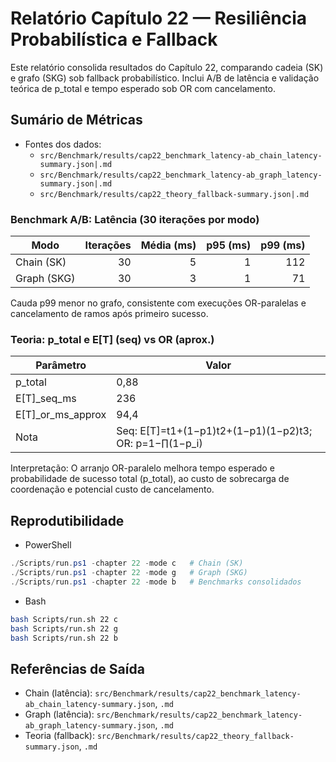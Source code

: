 # Relatório Capítulo 22 — Resiliência Probabilística e Fallback

Este relatório consolida resultados do Capítulo 22, comparando cadeia (SK) e grafo (SKG) sob fallback probabilístico. Inclui A/B de latência e validação teórica de p_total e tempo esperado sob OR com cancelamento.

## Sumário de Métricas

- Fontes dos dados:
  - `src/Benchmark/results/cap22_benchmark_latency-ab_chain_latency-summary.json|.md`
  - `src/Benchmark/results/cap22_benchmark_latency-ab_graph_latency-summary.json|.md`
  - `src/Benchmark/results/cap22_theory_fallback-summary.json|.md`

### Benchmark A/B: Latência (30 iterações por modo)

| Modo | Iterações | Média (ms) | p95 (ms) | p99 (ms) |
|---|---:|---:|---:|---:|
| Chain (SK) | 30 | 5 | 1 | 112 |
| Graph (SKG) | 30 | 3 | 1 | 71 |

Cauda p99 menor no grafo, consistente com execuções OR-paralelas e cancelamento de ramos após primeiro sucesso.

### Teoria: p_total e E[T] (seq) vs OR (aprox.)

| Parâmetro | Valor |
|---|---|
| p_total | 0,88 |
| E[T]_seq_ms | 236 |
| E[T]_or_ms_approx | 94,4 |
| Nota | Seq: E[T]=t1+(1−p1)t2+(1−p1)(1−p2)t3; OR: p=1−∏(1−p_i) |

Interpretação: O arranjo OR-paralelo melhora tempo esperado e probabilidade de sucesso total (p_total), ao custo de sobrecarga de coordenação e potencial custo de cancelamento.

## Reprodutibilidade

- PowerShell
```powershell
./Scripts/run.ps1 -chapter 22 -mode c   # Chain (SK)
./Scripts/run.ps1 -chapter 22 -mode g   # Graph (SKG)
./Scripts/run.ps1 -chapter 22 -mode b   # Benchmarks consolidados
```

- Bash
```bash
bash Scripts/run.sh 22 c
bash Scripts/run.sh 22 g
bash Scripts/run.sh 22 b
```

## Referências de Saída

- Chain (latência): `src/Benchmark/results/cap22_benchmark_latency-ab_chain_latency-summary.json`, `.md`
- Graph (latência): `src/Benchmark/results/cap22_benchmark_latency-ab_graph_latency-summary.json`, `.md`
- Teoria (fallback): `src/Benchmark/results/cap22_theory_fallback-summary.json`, `.md`


